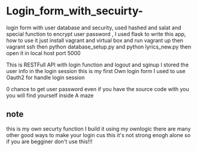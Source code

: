 # Login_form_with_secuirty-
login form with user database and security, used hashed and salat and special function to encrypt user password , I used flask to write this app, how to use it just install vagrant and virtual box and run vagrant up then vagrant ssh then python database_setup.py and python  lyrics_new.py then open it in local host port 5000

This is RESTFull API with login function and logout and sginup 
I stored the user info in the login session
this is my first Own login form I used to use Oauth2 for handle login session


0 chance to get user password even  if you have the source code with you 
you will find yourself inside A maze 

## note
this is my own securty function I build it using my ownlogic 
there are many other good ways to make your login cus this it's not strong enogh alone so if you are begginer 
don't use this!!!
